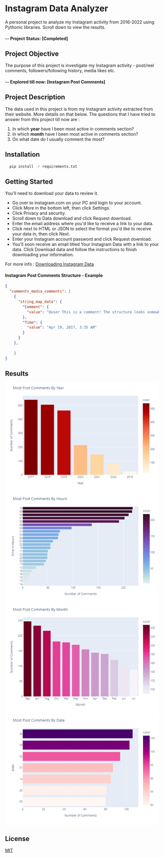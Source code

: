 
# Instagram Data Analyzer

A personal project to analyze my Instagram activity from 2016-2022 using Pythonic libraries. Scroll down to view the results.

#### -- Project Status: [Completed]

## Project Objective
The purpose of this project is investigate my Instagram activity - post/reel comments, followers/following history, media likes etc.
#### -- Explored till now: [Instagram Post Comments]
 

## Project Description
The data used in this project is from my Instagram activity extracted from their website. More details on that below.
The questions that I have tried to answer from this project till now are : 
1. In which **year** have I been most active in comments section?
2. In which **month** have I been most active in comments section?
3. On what date do I usually comment the most?
## Installation

```bash
  pip install -r requirements.txt
```
    

## Getting Started
  You'll need to download your data to review it.
  - Go over to instagram.com on your PC and login to your account.
  - Click More in the bottom left, then click Settings.
  - Click Privacy and security.
  - Scroll down to Data download and click Request download.
  - Enter the email address where you'd like to receive a link to your data.
  - Click next to HTML or JSON to select the format you'd like to receive your data in, then click Next.
  - Enter your Instagram account password and click Request download.
  - You'll soon receive an email titled Your Instagram Data with a link to your data. Click Download data and follow the instructions to finish downloading your information.

For more info : [Downloading Instagram Data](https://help.instagram.com/181231772500920/?helpref=uf_share)
#### Instagram Post Comments Structure - Example
```json
{
  "comments_media_comments": [
    {
      "string_map_data": {
        "Comment": {
          "value": "@user This is a comment! The structure looks somewhat like this. \u00f0\u009f\u0098\u0082"
        },
        "Time": {
          "value": "Apr 19, 2017, 3:35 AM"
        }
      }
    },
		
	]
}
```

## Results
![comments by year](visualizations/commentsByYear.png)
![comments by time](visualizations/commentsbyTime.png)
![comments by month](visualizations/commentsByMonth.png)
![comments by date](visualizations/commentsByDate.png)

## License

[MIT](https://choosealicense.com/licenses/mit/)
